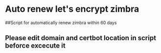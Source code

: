 # Auto renew let's encrypt zimbra
##Script for automatically renew zimbra within 60 days
## Please edit domain and certbot location in script beforce excecute it
